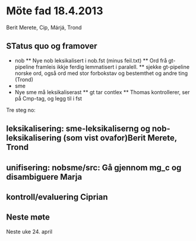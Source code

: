 # Möte fad 18.4.2013

Berit Merete, Cip, Márjá, Trond

## STatus quo og framover

- nob
  ** Nye nob leksikalisert i nob.fst (minus feil.txt)
  ** Ord frå gt-pipeline framleis ikkje ferdig lemmatisert i paralell.
  \*\* sjekke gt-pipeline norske ord, også ord med stor forbokstav og bestemthet og andre ting (Trond)
- sme
- Nye sme må leksikaliserast
  ** gt tar contlex
  ** Thomas kontrollerer, ser på Cmp-tag, og legg til i fst

Tre steg no:

## leksikalisering: sme-leksikaliserng og nob-leksikalisering (som vist ovafor)**Berit Merete, Trond**

## unifisering: nobsme/src: Gå gjennom mg_c og disambiguere **Marja**

## kontroll/evaluering **Ciprian**

## Neste møte

Neste uke 24. april
